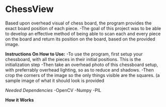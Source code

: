 # ChessView
Based upon overhead visual of chess board, the program provides the exact board position of each piece.
-The goal of this project was to be able to develop an effective method of being able to scan each and every piece on the board
 and return its position on the board, based on the provided image.

**Instructions On How to Use:**
-To use the program, first setup your chessboard, with all the pieces in their initial positions. This is the initialization step
-Then take an overhead photo of this chessboard setup, with preferrably overhead lighting, so as to reduce and shadows.
-Then crop the corners of the image so the only things visible are the squares. (a sample image of what it should look is provided

_Needed Dependencies_
-OpenCV
-Numpy
-PIL

**How it Works**
